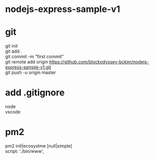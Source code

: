 # nodejs-express-sample-v1

# git
git init  
git add .  
git commit -m "first commit"  
git remote add origin https://github.com/blockodyssey-bckim/nodejs-express-sample-v1.git  
git push -u origin master  

# add .gitignore
node  
vscode

# pm2
pm2 init|ecosystme [null|simple]  
script: './bin/www',  


